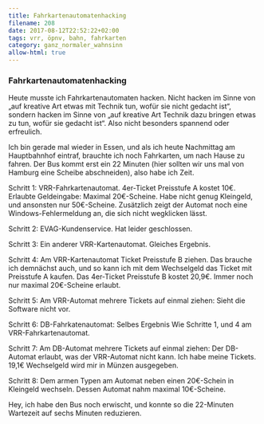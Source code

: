 ```yaml
---
title: Fahrkartenautomatenhacking
filename: 208
date: 2017-08-12T22:52:22+02:00
tags: vrr, öpnv, bahn, fahrkarten
category: ganz_normaler_wahnsinn
allow-html: true
---
```

### Fahrkartenautomatenhacking
<p>Heute musste ich Fahrkartenautomaten hacken. Nicht hacken im Sinne von „auf kreative Art etwas mit Technik tun, wofür sie nicht gedacht ist“, sondern hacken im Sinne von „auf kreative Art Technik dazu bringen etwas zu tun, wofür sie gedacht ist“. Also nicht besonders spannend oder erfreulich.</p>
<p>Ich bin gerade mal wieder in Essen, und als ich heute Nachmittag am Hauptbahnhof eintraf, brauchte ich noch Fahrkarten, um nach Hause zu fahren. Der Bus kommt erst ein 22 Minuten (hier sollten wir uns mal von Hamburg eine Scheibe abschneiden), also habe ich Zeit.</p>
<p>Schritt 1: VRR-Fahrkartenautomat. 4er-Ticket Preisstufe A kostet 10€. Erlaubte Geldeingabe: Maximal 20€-Scheine. Habe nicht genug Kleingeld, und ansonsten nur 50€-Scheine. Zusätzlich zeigt der Automat noch eine Windows-Fehlermeldung an, die sich nicht wegklicken lässt.</p>
<p>Schritt 2: EVAG-Kundenservice. Hat leider geschlossen.</p>
<p>Schritt 3: Ein anderer VRR-Kartenautomat. Gleiches Ergebnis.</p>
<p>Schritt 4: Am VRR-Kartenautomat Ticket Preisstufe B ziehen. Das brauche ich demnächst auch, und so kann ich mit dem Wechselgeld das Ticket mit Preisstufe A kaufen. Das 4er-Ticket Preisstufe B kostet 20,9€. Immer noch nur maximal 20€-Scheine erlaubt.</p>
<p>Schritt 5: Am VRR-Automat mehrere Tickets auf einmal ziehen: Sieht die Software nicht vor.</p>
<p>Schritt 6: DB-Fahrkatenautomat: Selbes Ergebnis Wie Schritte 1, und 4 am VRR-Fahrkartenautomat.</p>
<p>Schritt 7: Am DB-Automat mehrere Tickets auf einmal ziehen: Der DB-Automat erlaubt, was der VRR-Automat nicht kann. Ich habe meine Tickets. 19,1€ Wechselgeld wird mir in Münzen ausgegeben.</p>
<p>Schritt 8: Dem armen Typen am Automat neben einen 20€-Schein in Kleingeld wechseln. Dessen Automat nahm maximal 10€-Scheine.</p>
<p>Hey, ich habe den Bus noch erwischt, und konnte so die 22-Minuten Wartezeit auf sechs Minuten reduzieren.</p>

